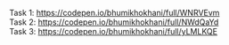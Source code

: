 Task 1: https://codepen.io/bhumikhokhani/full/WNRVEvm </br>
Task 2: https://codepen.io/bhumikhokhani/full/NWdQaYd </br>
Task 3: https://codepen.io/bhumikhokhani/full/yLMLKQE
